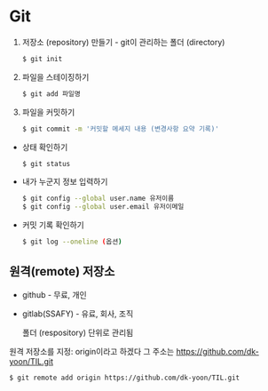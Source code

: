 # Git

1. 저장소 (repository) 만들기 - git이 관리하는 폴더 (directory)

   ```bash
   $ git init
   ```

2. 파일을 스테이징하기

   ```bash
   $ git add 파일명
   ```

3. 파일을 커밋하기

   ```bash
   $ git commit -m '커밋할 메세지 내용 (변경사항 요약 기록)'
   ```

- 상태 확인하기

  ```bash
  $ git status
  ```

- 내가 누군지 정보 입력하기

  ```bash
  $ git config --global user.name 유저이름
  $ git config --global user.email 유저이메일
  ```

- 커밋 기록 확인하기

  ```bash
  $ git log --oneline (옵션)
  ```



## 원격(remote) 저장소

- github - 무료, 개인

- gitlab(SSAFY) - 유료, 회사, 조직

  폴더 (respository) 단위로 관리됨



원격 저장소를 지정: origin이라고 하겠다 그 주소는 https://github.com/dk-yoon/TIL.git

```shell
$ git remote add origin https://github.com/dk-yoon/TIL.git
```

